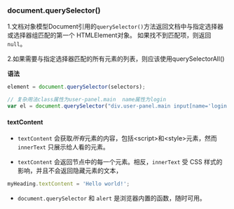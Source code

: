 ### document.querySelector()

1.文档对象模型Document引用的`querySelector()`方法返回文档中与指定选择器或选择器组匹配的第一个 HTMLElement对象。 如果找不到匹配项，则返回`null`。

2.如果需要与指定选择器匹配的所有元素的列表，则应该使用querySelectorAll()

**语法**

```js
element = document.querySelector(selectors);

// 复杂用法class属性为user-panel.main  name属性为login
var el = document.querySelector("div.user-panel.main input[name='login']");
```

#### textContent

- `textContent` 会获取*所有*元素的内容，包括\<script>和\<style>元素，然而 `innerText` 只展示给人看的元素。

+ `textContent` 会返回节点中的每一个元素。相反，`innerText` 受 CSS 样式的影响，并且不会返回隐藏元素的文本，

```js
myHeading.textContent = 'Hello world!';
```

+ `document.querySelector` 和 `alert` 是浏览器内置的函数，随时可用。